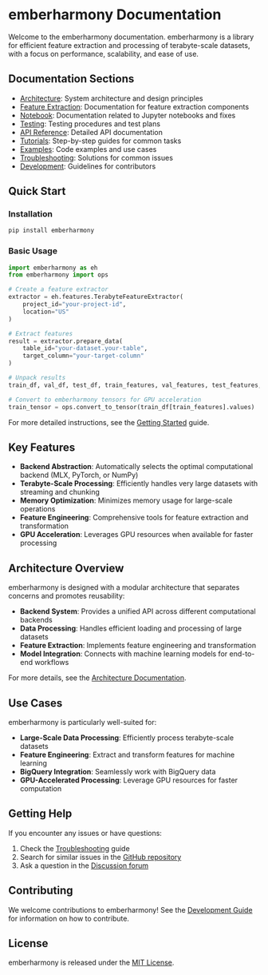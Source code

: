 # emberharmony Documentation

Welcome to the emberharmony documentation. emberharmony is a library for efficient feature extraction and processing of terabyte-scale datasets, with a focus on performance, scalability, and ease of use.

## Documentation Sections

- [Architecture](architecture/index.md): System architecture and design principles
- [Feature Extraction](feature_extraction/index.md): Documentation for feature extraction components
- [Notebook](notebook/index.md): Documentation related to Jupyter notebooks and fixes
- [Testing](testing/index.md): Testing procedures and test plans
- [API Reference](api/index.md): Detailed API documentation
- [Tutorials](tutorials/index.md): Step-by-step guides for common tasks
- [Examples](examples/index.md): Code examples and use cases
- [Troubleshooting](troubleshooting/index.md): Solutions for common issues
- [Development](development/index.md): Guidelines for contributors

## Quick Start

### Installation

```bash
pip install emberharmony
```

### Basic Usage

```python
import emberharmony as eh
from emberharmony import ops

# Create a feature extractor
extractor = eh.features.TerabyteFeatureExtractor(
    project_id="your-project-id",
    location="US"
)

# Extract features
result = extractor.prepare_data(
    table_id="your-dataset.your-table",
    target_column="your-target-column"
)

# Unpack results
train_df, val_df, test_df, train_features, val_features, test_features, scaler, imputer = result

# Convert to emberharmony tensors for GPU acceleration
train_tensor = ops.convert_to_tensor(train_df[train_features].values)
```

For more detailed instructions, see the [Getting Started](tutorials/getting_started.md) guide.

## Key Features

- **Backend Abstraction**: Automatically selects the optimal computational backend (MLX, PyTorch, or NumPy)
- **Terabyte-Scale Processing**: Efficiently handles very large datasets with streaming and chunking
- **Memory Optimization**: Minimizes memory usage for large-scale operations
- **Feature Engineering**: Comprehensive tools for feature extraction and transformation
- **GPU Acceleration**: Leverages GPU resources when available for faster processing

## Architecture Overview

emberharmony is designed with a modular architecture that separates concerns and promotes reusability:

- **Backend System**: Provides a unified API across different computational backends
- **Data Processing**: Handles efficient loading and processing of large datasets
- **Feature Extraction**: Implements feature engineering and transformation
- **Model Integration**: Connects with machine learning models for end-to-end workflows

For more details, see the [Architecture Documentation](architecture/index.md).

## Use Cases

emberharmony is particularly well-suited for:

- **Large-Scale Data Processing**: Efficiently process terabyte-scale datasets
- **Feature Engineering**: Extract and transform features for machine learning
- **BigQuery Integration**: Seamlessly work with BigQuery data
- **GPU-Accelerated Processing**: Leverage GPU resources for faster computation

## Getting Help

If you encounter any issues or have questions:

1. Check the [Troubleshooting](troubleshooting/index.md) guide
2. Search for similar issues in the [GitHub repository](https://github.com/your-org/emberharmony/issues)
3. Ask a question in the [Discussion forum](https://github.com/your-org/emberharmony/discussions)

## Contributing

We welcome contributions to emberharmony! See the [Development Guide](development/index.md) for information on how to contribute.

## License

emberharmony is released under the [MIT License](https://opensource.org/licenses/MIT).